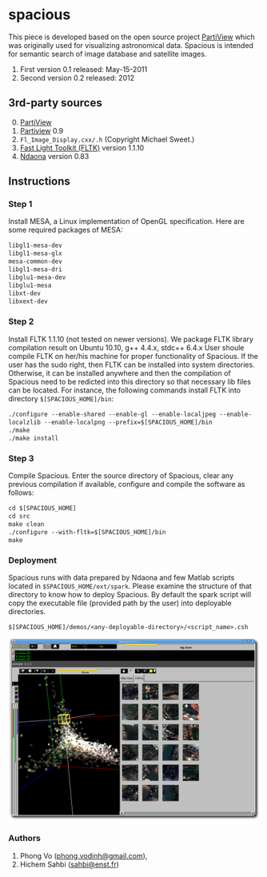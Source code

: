 # spacious
This piece is developed based on the open source project [PartiView](https://github.com/embeepea/partiview) which was originally used for visualizing astronomical data. Spacious is intended for semantic search of image database and satellite images. 

1. First version 0.1 released: May-15-2011
2. Second version 0.2 released: 2012

## 3rd-party sources

0. [PartiView](https://github.com/embeepea/partiview)
1. [Partiview](http://dart.ncsa.uiuc.edu/partiview/) 0.9 
2. `Fl_Image_Display.cxx/.h` (Copyright Michael Sweet.)
3. [Fast Light Toolkit (FLTK)](http://www.fltk.org/) version 1.1.10 
4. [Ndaona](http://people.cs.uchicago.edu/~dinoj/ndaona/) version 0.83

## Instructions
### Step 1
Install MESA, a Linux implementation of OpenGL specification. Here are some required packages of MESA:
```
libgl1-mesa-dev
libgl1-mesa-glx
mesa-common-dev
libgl1-mesa-dri
libglu1-mesa-dev
libglu1-mesa
libxt-dev
libxext-dev
```
### Step 2
Install FLTK 1.1.10 (not tested on newer versions). We package FLTK library compilation result on Ubuntu 10.10, g++ 4.4.x, stdc++ 6.4.x
User shoule compile FLTK on her/his machine for proper functionality of Spacious. If the user has the sudo right, then FLTK can be installed into system directories. Otherwise, it can be
installed anywhere and then the compilation of Spacious need to be redicted into this directory so that necessary lib files can be located. 
For instance, the following commands install FLTK into directory `$[SPACIOUS_HOME]/bin`:
```
./configure --enable-shared --enable-gl --enable-localjpeg --enable-localzlib --enable-localpng --prefix=$[SPACIOUS_HOME]/bin
./make
./make install
```
### Step 3
Compile Spacious. Enter the source directory of Spacious, clear any previous compilation if available, configure and compile the software as follows:
```
cd $[SPACIOUS_HOME]
cd src
make clean
./configure --with-fltk=$[SPACIOUS_HOME]/bin
make
```
### Deployment
Spacious runs with data prepared by Ndaona and few Matlab scripts located in `$SPACIOUS_HOME/ext/spark`. Please examine the structure of that directory to know how to deploy Spacious. By default the spark script will copy the executable file (provided path by the user) into deployable directories.
```
$[SPACIOUS_HOME]/demos/<any-deployable-directory>/<script_name>.csh
```
![screenshot](Screenshot-1.png)
### Authors
1. Phong Vo (phong.vodinh@gmail.com),
2. Hichem Sahbi (sahbi@enst.fr)
